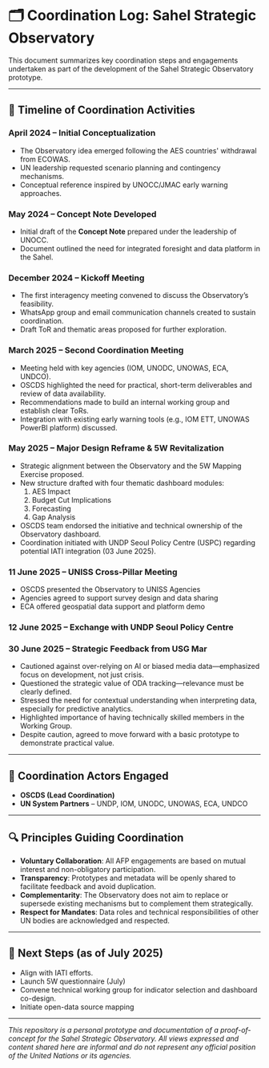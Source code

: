 # 🗂 Coordination Log: Sahel Strategic Observatory

This document summarizes key coordination steps and engagements undertaken as part of the development of the Sahel Strategic Observatory prototype.

---

## 📅 Timeline of Coordination Activities

### **April 2024** – Initial Conceptualization
- The Observatory idea emerged following the AES countries' withdrawal from ECOWAS.
- UN leadership requested scenario planning and contingency mechanisms.
- Conceptual reference inspired by UNOCC/JMAC early warning approaches.

### **May 2024** – Concept Note Developed
- Initial draft of the **Concept Note** prepared under the leadership of UNOCC.
- Document outlined the need for integrated foresight and data platform in the Sahel.

### **December 2024** – Kickoff Meeting
- The first interagency meeting convened to discuss the Observatory’s feasibility.
- WhatsApp group and email communication channels created to sustain coordination.
- Draft ToR and thematic areas proposed for further exploration.

### **March 2025** – Second Coordination Meeting
- Meeting held with key agencies (IOM, UNODC, UNOWAS, ECA, UNDCO).
- OSCDS highlighted the need for practical, short-term deliverables and review of data availability.
- Recommendations made to build an internal working group and establish clear ToRs.
- Integration with existing early warning tools (e.g., IOM ETT, UNOWAS PowerBI platform) discussed.

### **May 2025** – Major Design Reframe & 5W Revitalization
- Strategic alignment between the Observatory and the 5W Mapping Exercise proposed.
- New structure drafted with four thematic dashboard modules:
  1. AES Impact
  2. Budget Cut Implications
  3. Forecasting
  4. Gap Analysis
- OSCDS team endorsed the initiative and technical ownership of the Observatory dashboard.
- Coordination initiated with UNDP Seoul Policy Centre (USPC) regarding potential IATI integration (03 June 2025).

### **11 June 2025** – UNISS Cross-Pillar Meeting
- OSCDS presented the Observatory to UNISS Agencies
- Agencies agreed to support survey design and data sharing
- ECA offered geospatial data support and platform demo

### **12 June 2025** – Exchange with UNDP Seoul Policy Centre

### **30 June 2025** – Strategic Feedback from USG Mar
- Cautioned against over-relying on AI or biased media data—emphasized focus on development, not just crisis.
- Questioned the strategic value of ODA tracking—relevance must be clearly defined.
- Stressed the need for contextual understanding when interpreting data, especially for predictive analytics.
- Highlighted importance of having technically skilled members in the Working Group.
- Despite caution, agreed to move forward with a basic prototype to demonstrate practical value.

---

## 🤝 Coordination Actors Engaged

- **OSCDS (Lead Coordination)**  
- **UN System Partners** – UNDP, IOM, UNODC, UNOWAS, ECA, UNDCO  

---
## 🔍 Principles Guiding Coordination

- **Voluntary Collaboration**: All AFP engagements are based on mutual interest and non-obligatory participation.
- **Transparency**: Prototypes and metadata will be openly shared to facilitate feedback and avoid duplication.
- **Complementarity**: The Observatory does not aim to replace or supersede existing mechanisms but to complement them strategically.
- **Respect for Mandates**: Data roles and technical responsibilities of other UN bodies are acknowledged and respected.

---

## 🧭 Next Steps (as of July 2025)
- Align with IATI efforts.
- Launch 5W questionnaire (July)
- Convene technical working group for indicator selection and dashboard co-design.
- Initiate open-data source mapping




---
*This repository is a personal prototype and documentation of a proof-of-concept for the Sahel Strategic Observatory. All views expressed and content shared here are informal and do not represent any official position of the United Nations or its agencies.*
